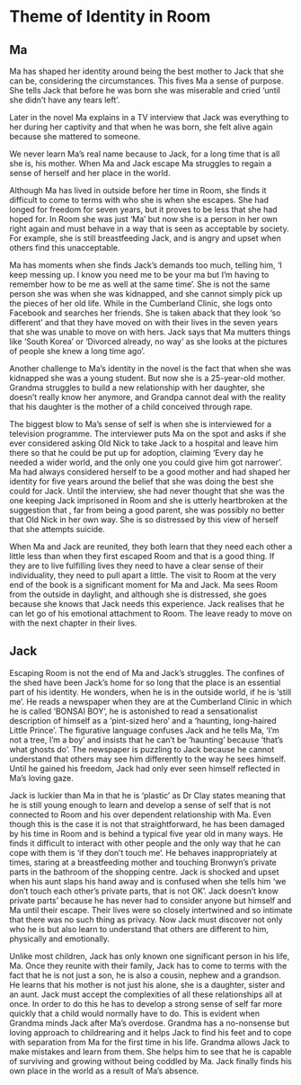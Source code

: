 # Theme of Identity in Room 

## Ma

Ma has shaped her identity around being the best mother to Jack that she can be, considering the circumstances. This fives Ma a sense of purpose. She tells Jack that before he was born she was miserable and cried ‘until she didn’t have any tears left’. 

Later in the novel Ma explains in a TV interview that Jack was everything to her during her captivity and that when he was born, she felt alive again because she mattered to someone. 

We never learn Ma’s real name because to Jack, for a long time that is all she is, his mother. When Ma and Jack escape Ma struggles to regain a sense of herself and her place in the world.

Although Ma has lived in outside before her time in Room, she finds it difficult to come to terms with who she is when she escapes. She had longed for freedom for seven years, but it proves to be less that she had hoped for. In Room she was just ‘Ma’ but now she is a person in her own right again and must behave in a way that is seen as acceptable by society. For example, she is still breastfeeding Jack, and is angry and upset when others find this unacceptable.

Ma has moments when she finds Jack’s demands too much, telling him, ‘I keep messing up. I know you need me to be your ma but I’m having to remember how to be me as well at the same time’. She is not the same person she was when she was kidnapped, and she cannot simply pick up the pieces of her old life. While in the Cumberland Clinic, she logs onto Facebook and searches her friends. She is taken aback that they look ‘so different’ and that they have moved on with their lives in the seven years that she was unable to move on with hers. Jack says that Ma mutters things like ‘South Korea’ or ‘Divorced already, no way’ as she looks at the pictures of people she knew a long time ago’.

Another challenge to Ma’s identity in the novel is the fact that when she was kidnapped she was a young student. But now she is a 25-year-old mother. Grandma struggles to build a new relationship with her daughter, she doesn’t really know her anymore, and Grandpa cannot deal with the reality that his daughter is the mother of a child conceived through rape.

The biggest blow to Ma’s sense of self is when she is interviewed for a television programme. The interviewer puts Ma on the spot and asks if she ever considered asking Old Nick to take Jack to a hospital and leave him there so that he could be put up for adoption, claiming ‘Every day he needed a wider world, and the only one you could give him got narrower’. Ma had always considered herself to be a good mother and had shaped her identity for five years around the belief that she was doing the best she could for Jack. Until the interview, she had never thought that she was the one keeping Jack imprisoned in Room and she is utterly heartbroken at the suggestion that , far from being a good parent, she was possibly no better that Old Nick in her own way. She is so distressed by this view of herself that she attempts suicide.

When Ma and Jack are reunited, they both learn that they need each other a little less than when they first escaped Room and that is a good thing. If they are to live fulfilling lives they need to have a clear sense of their individuality, they need to pull apart a little. The visit to Room at the very end of the book is a significant moment for Ma and Jack. Ma sees Room from the outside in daylight, and although she is distressed, she goes because she knows that Jack needs this experience. Jack realises that he can let go of his emotional attachment to Room. The leave ready to move on with the next chapter in their lives.

## Jack

Escaping Room is not the end of Ma and Jack’s struggles. The confines of the shed have been Jack’s home for so long that the place is an essential part of his identity. He wonders, when he is in the outside world, if he is ‘still me’. He reads a newspaper when they are at the Cumberland Clinic in which he is called ‘BONSAI BOY’, he is astonished to read a sensationalist description of himself as a ‘pint-sized hero’ and a ‘haunting, long-haired Little Prince’. The figurative language confuses Jack and he tells Ma, ‘I’m not a tree, I’m a boy’ and insists that he can’t be ‘haunting’ because ‘that’s what ghosts do’. The newspaper is puzzling to Jack because he cannot understand that others may see him differently to the way he sees himself. Until he gained his freedom, Jack had only ever seen himself reflected in Ma’s loving gaze.

Jack is luckier than Ma in that he is ‘plastic’ as Dr Clay states meaning that he is still young enough to learn and develop a sense of self that is not connected to Room and his over dependent relationship with Ma. Even though this is the case it is not that straightforward, he has been damaged by his time in Room and is behind a typical five year old in many ways. He finds it difficult to interact with other people and the only way that he can cope with them is ‘if they don’t touch me’. He behaves inappropriately at times, staring at a breastfeeding mother and touching Bronwyn’s private parts in the bathroom of the shopping centre. Jack is shocked and upset when his aunt slaps his hand away and is confused when she tells him ‘we don’t touch each other’s private parts, that is not OK’. Jack doesn’t know private parts’ because he has never had to consider anyone but himself and Ma until their escape. Their lives were so closely intertwined and so intimate that there was no such thing as privacy. Now Jack must discover not only who he is but also learn to understand that others are different to him, physically and emotionally.

Unlike most children, Jack has only known one significant person in his life, Ma. Once they reunite with their family, Jack has to come to terms with the fact that he is not just a son, he is also a cousin, nephew and a grandson. He learns that his mother is not just his alone, she is a daughter, sister and an aunt. Jack must accept the complexities of all these relationships all at once. In order to do this he has to develop a strong sense of self far more quickly that a child would normally have to do. This is evident when Grandma minds Jack after Ma’s overdose. Grandma has a no-nonsense but loving approach to childrearing and it helps Jack to find his feet and to cope with separation from Ma for the first time in his life. Grandma allows Jack to make mistakes and learn from them. She helps him to see that he is capable of surviving and growing without being coddled by Ma. Jack finally finds his own place in the world as a result of Ma’s absence.
